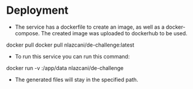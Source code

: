 # Deployment

- The service has a dockerfile to create an image, as well as a docker-compose. The created image was uploaded to dockerhub to be used.

docker pull docker pull nlazcani/de-challenge:latest

- To run this service you can run this command:

docker run -v <path>:/app/data nlazcani/de-challenge

- The generated files will stay in the specified path.
